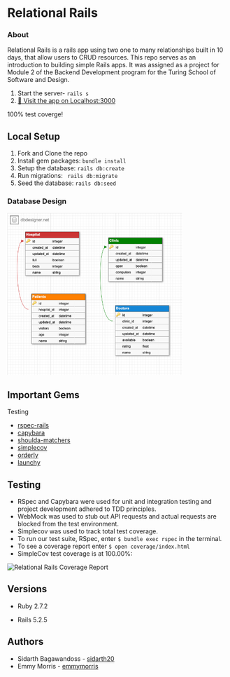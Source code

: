 # Relational Rails
### About

Relational Rails is a rails app using two one to many relationships built in 10 days, that allow users to CRUD resources. This repo serves as an introduction to building simple Rails apps. It was assigned as a project for Module 2 of the Backend Development program for the Turing School of Software and Design.

1. Start the server- `rails s`
2. [👀 Visit the app on Localhost:3000](http://localhost:3000/)

100% test coverge!

## Local Setup

1. Fork and Clone the repo
2. Install gem packages: `bundle install`
3. Setup the database: `rails db:create`
4. Run migrations: ` rails db:migrate`
5. Seed the database: `rails db:seed`

### Database Design
<img width="400" alt="database schema diagram" src="/download.png">

## Important Gems
Testing
* [rspec-rails](https://github.com/rspec/rspec-rails)
* [capybara](https://github.com/teamcapybara/capybara)
* [shoulda-matchers](https://github.com/thoughtbot/shoulda-matchers)
* [simplecov](https://github.com/simplecov-ruby/simplecov)
* [orderly](https://github.com/jmondo/orderly)
* [launchy](https://github.com/copiousfreetime/launchy)

## Testing
* RSpec and Capybara were used for unit and integration testing and project development adhered to TDD principles.
* WebMock was used to stub out API requests and actual requests are blocked from the test environment.
* Simplecov was used to track total test coverage.
* To run our test suite, RSpec, enter `$ bundle exec rspec` in the terminal.
* To see a coverage report enter `$ open coverage/index.html`
* SimpleCov test coverage is at 100.00%:

<img width="400" alt="Relational Rails Coverage Report" src="https://user-images.githubusercontent.com/77904287/130531547-1b54aa71-541a-4cbc-a98e-b1ca40f4c0f6.png">


## Versions

- Ruby 2.7.2

- Rails 5.2.5

## Authors

- Sidarth Bagawandoss - [sidarth20](https://github.com/Sidarth20)
- Emmy Morris - [emmymorris](https://github.com/EmmyMorris)
